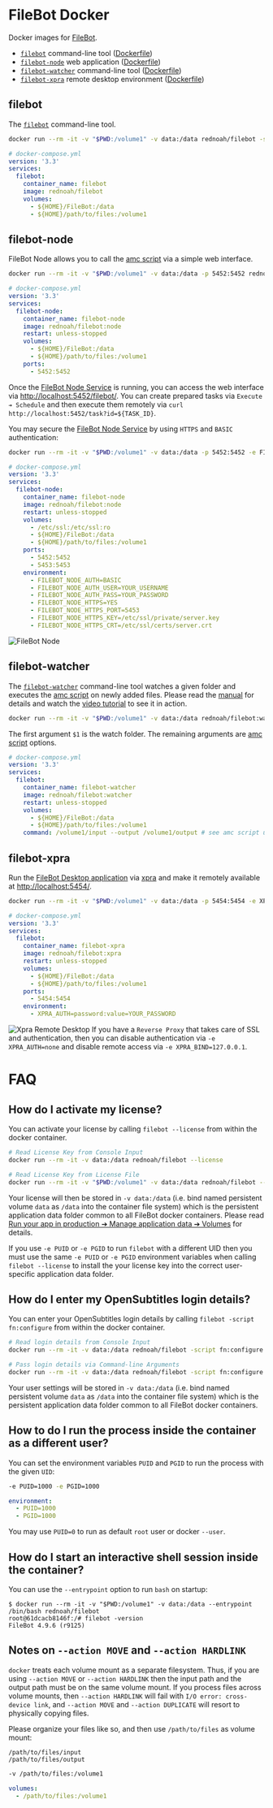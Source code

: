 # FileBot Docker

Docker images for [FileBot](https://www.filebot.net/).
- [`filebot`](#filebot) command-line tool ([Dockerfile](https://github.com/filebot/filebot-docker/blob/master/Dockerfile))
- [`filebot-node`](#filebot-node) web application ([Dockerfile](https://github.com/filebot/filebot-docker/blob/master/Dockerfile.node))
- [`filebot-watcher`](#filebot-watcher) command-line tool ([Dockerfile](https://github.com/filebot/filebot-docker/blob/master/Dockerfile.watcher))
- [`filebot-xpra`](#filebot-xpra) remote desktop environment ([Dockerfile](https://github.com/filebot/filebot-docker/blob/master/Dockerfile.xpra))


## filebot

The [`filebot`](https://www.filebot.net/cli.html) command-line tool.

```bash
docker run --rm -it -v "$PWD:/volume1" -v data:/data rednoah/filebot -script fn:sysinfo
```

```yml
# docker-compose.yml
version: '3.3'
services:
  filebot:
    container_name: filebot
    image: rednoah/filebot
    volumes:
      - ${HOME}/FileBot:/data
      - ${HOME}/path/to/files:/volume1
```


## filebot-node

FileBot Node allows you to call the [amc script](https://www.filebot.net/amc.html) via a simple web interface.

```bash
docker run --rm -it -v "$PWD:/volume1" -v data:/data -p 5452:5452 rednoah/filebot:node
```

```yml
# docker-compose.yml
version: '3.3'
services:
  filebot-node:
    container_name: filebot-node
    image: rednoah/filebot:node
    restart: unless-stopped
    volumes:
      - ${HOME}/FileBot:/data
      - ${HOME}/path/to/files:/volume1
    ports:
      - 5452:5452
```

Once the [FileBot Node Service](https://github.com/filebot/filebot-node) is running, you can access the  web interface via [http://localhost:5452/filebot/](http://localhost:5452/filebot/). You can create prepared tasks via `Execute ➔ Schedule` and then execute them remotely via `curl http://localhost:5452/task?id=${TASK_ID}`.

You may secure the [FileBot Node Service](https://github.com/filebot/filebot-node) by using `HTTPS` and `BASIC` authentication:
```bash
docker run --rm -it -v "$PWD:/volume1" -v data:/data -p 5452:5452 -e FILEBOT_NODE_AUTH=BASIC -e FILEBOT_NODE_AUTH_USER=YOUR_USERNAME -e FILEBOT_NODE_AUTH_PASS=YOUR_PASSWORD -p 5453:5453 -v /etc/ssl:/etc/ssl:ro -e FILEBOT_NODE_HTTPS=YES -e FILEBOT_NODE_HTTPS_PORT=5453 -e FILEBOT_NODE_HTTPS_KEY=/etc/ssl/private/server.key -e FILEBOT_NODE_HTTPS_CRT=/etc/ssl/certs/server.crt rednoah/filebot:node
```

```yml
# docker-compose.yml
version: '3.3'
services:
  filebot-node:
    container_name: filebot-node
    image: rednoah/filebot:node
    restart: unless-stopped
    volumes:
      - /etc/ssl:/etc/ssl:ro
      - ${HOME}/FileBot:/data
      - ${HOME}/path/to/files:/volume1
    ports:
      - 5452:5452
      - 5453:5453
    environment:
      - FILEBOT_NODE_AUTH=BASIC
      - FILEBOT_NODE_AUTH_USER=YOUR_USERNAME
      - FILEBOT_NODE_AUTH_PASS=YOUR_PASSWORD
      - FILEBOT_NODE_HTTPS=YES
      - FILEBOT_NODE_HTTPS_PORT=5453
      - FILEBOT_NODE_HTTPS_KEY=/etc/ssl/private/server.key
      - FILEBOT_NODE_HTTPS_CRT=/etc/ssl/certs/server.crt
```
![FileBot Node](https://github.com/filebot/docs/raw/master/screenshots/docker-node.png)


## filebot-watcher

The [`filebot-watcher`](https://github.com/filebot/filebot-docker/blob/master/watcher/opt/bin/filebot-watcher) command-line tool watches a given folder and executes the [amc script](https://www.filebot.net/amc.html) on newly added files. Please read the [manual](https://www.filebot.net/forums/viewtopic.php?t=13038) for details and watch the [video tutorial](https://www.youtube.com/watch?v=AjP-ci9Cx5Q) to see it in action.

```bash
docker run --rm -it -v "$PWD:/volume1" -v data:/data rednoah/filebot:watcher /volume1/input --output /volume1/output
```
The first argument `$1` is the watch folder. The remaining arguments are [amc script](https://www.filebot.net/amc.html) options.

```yml
# docker-compose.yml
version: '3.3'
services:
  filebot:
    container_name: filebot-watcher
    image: rednoah/filebot:watcher
    restart: unless-stopped
    volumes:
      - ${HOME}/FileBot:/data
      - ${HOME}/path/to/files:/volume1
    command: /volume1/input --output /volume1/output # see amc script usage
```


## filebot-xpra

Run the [FileBot Desktop application](https://www.filebot.net/getting-started/) via [xpra](https://xpra.org/) and make it remotely available at [http://localhost:5454/](http://localhost:5454/).

```bash
docker run --rm -it -v "$PWD:/volume1" -v data:/data -p 5454:5454 -e XPRA_AUTH="password:value=YOUR_PASSWORD" rednoah/filebot:xpra
```

```yml
# docker-compose.yml
version: '3.3'
services:
  filebot:
    container_name: filebot-xpra
    image: rednoah/filebot:xpra
    restart: unless-stopped
    volumes:
      - ${HOME}/FileBot:/data
      - ${HOME}/path/to/files:/volume1
    ports:
      - 5454:5454
    environment:
      - XPRA_AUTH=password:value=YOUR_PASSWORD
```
![Xpra Remote Desktop](https://github.com/filebot/docs/raw/master/screenshots/docker-xpra.png)
If you have a `Reverse Proxy` that takes care of SSL and authentication, then you can disable authentication via `-e XPRA_AUTH=none` and disable remote access via `-e XPRA_BIND=127.0.0.1`.



# FAQ


## How do I activate my license?

You can activate your license by calling `filebot --license` from within the docker container.
```bash
# Read License Key from Console Input
docker run --rm -it -v data:/data rednoah/filebot --license
```
```bash
# Read License Key from License File
docker run --rm -it -v "$PWD:/volume1" -v data:/data rednoah/filebot --license /volume1/T1000.psm
```
Your license will then be stored in `-v data:/data` (i.e. bind named persistent volume `data` as `/data` into the container file system) which is the persistent application data folder common to all FileBot docker containers. Please read [Run your app in production ➔ Manage application data ➔ Volumes](https://docs.docker.com/storage/volumes/) for details.

If you use `-e PUID` or `-e PGID` to run `filebot` with a different UID then you must use the same `-e PUID` or `-e PGID` environment variables when calling `filebot --license` to install the your license key into the correct user-specific application data folder.

## How do I enter my OpenSubtitles login details?

You can enter your OpenSubtitles login details by calling `filebot -script fn:configure` from within the docker container.
```bash
# Read login details from Console Input
docker run --rm -it -v data:/data rednoah/filebot -script fn:configure
```
```bash
# Pass login details via Command-line Arguments
docker run --rm -it -v data:/data rednoah/filebot -script fn:configure --def osdbUser=USERNAME --def osdbPwd=PASSWORD
```
Your user settings will be stored in `-v data:/data` (i.e. bind named persistent volume `data` as `/data` into the container file system) which is the persistent application data folder common to all FileBot docker containers.


## How to do I run the process inside the container as a different user?

You can set the environment variables `PUID` and `PGID` to run the process with the given `UID`:
```bash
-e PUID=1000 -e PGID=1000
```
```yml
environment:
  - PUID=1000
  - PGID=1000
```
You may use `PUID=0` to run as default `root` user or docker `--user`.


## How do I start an interactive shell session inside the container?

You can use the `--entrypoint` option to run `bash` on startup:
```
$ docker run --rm -it -v "$PWD:/volume1" -v data:/data --entrypoint /bin/bash rednoah/filebot
root@61dcacb8146f:/# filebot -version
FileBot 4.9.6 (r9125)
```


## Notes on `--action MOVE` and `--action HARDLINK`

`docker` treats each volume mount as a separate filesystem. Thus, if you are using `--action MOVE` or `--action HARDLINK` then the input path and the output path must be on the same volume mount. If you process files across volume mounts, then `--action HARDLINK` will fail with `I/O error: cross-device link`, and `--action MOVE` and `--action DUPLICATE` will resort to physically copying files.

Please organize your files like so, and then use `/path/to/files` as volume mount:
```
/path/to/files/input
/path/to/files/output
```
```bash
-v /path/to/files:/volume1
```
```yml
volumes:
  - /path/to/files:/volume1
```
